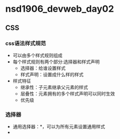 # nsd1906_devweb_day02

## CSS

### css语法样式规范

- 可以由多个样式规则组成
- 每个样式规则有两个部分:选择器和样式声明
  - 选择器：给谁设置样式
  - 样式声明：设置成什么样的样式
- 样式特征
  - 继承性：子元素继承父元素的样式
  - 层叠性：元素拥有的多个样式声明可以同时生效
  - 优先级

### 选择器

- 通用选择器：\*，可以为所有元素设置通用样式
- 









